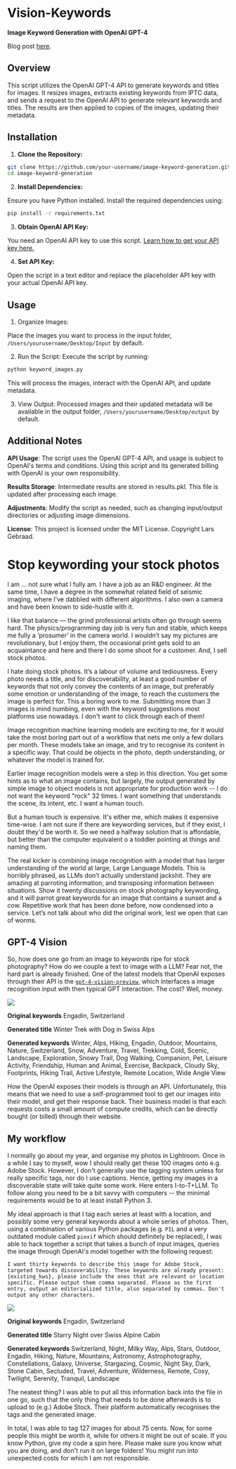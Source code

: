 # Vision-Keywords
__Image Keyword Generation with OpenAI GPT-4__

Blog post [here](https://larsgeb.github.io/2023/12/20/vision-keywords.html).

## Overview

This script utilizes the OpenAI GPT-4 API to generate keywords and titles for
images. It resizes images, extracts existing keywords from IPTC data, and sends
a request to the OpenAI API to generate relevant keywords and titles. The
results are then applied to copies of the images, updating their metadata.

## Installation

1. **Clone the Repository:**

```bash
git clone https://github.com/your-username/image-keyword-generation.git
cd image-keyword-generation
```

2. **Install Dependencies:**

Ensure you have Python installed. Install the required dependencies using:

```bash
pip install -r requirements.txt
```

3. **Obtain OpenAI API Key:**

You need an OpenAI API key to use this script. [Learn how to get your API key here.](https://platform.openai.com/docs/quickstart?context=python)

4. **Set API Key:**

Open the script in a text editor and replace the placeholder API key with your
actual OpenAI API key.

## Usage

1. Organize Images:

Place the images you want to process in the input folder,
`/Users/yourusername/Desktop/Input` by default.

2. Run the Script:
Execute the script by running:

```bash
python keyword_images.py
```

This will process the images, interact with the OpenAI API, and update metadata.

3. View Output:
Processed images and their updated metadata will be available in the output
folder, `/Users/yourusername/Desktop/output` by default.

## Additional Notes

**API Usage**: The script uses the OpenAI GPT-4 API, and usage is subject to
OpenAI's terms and conditions. Using this script and its generated billing with
OpenAI is your own responsibility.

**Results Storage**: Intermediate results are stored in results.pkl. This file is
updated after processing each image. 

**Adjustments**: Modify the script as needed, such as changing input/output
directories or adjusting image dimensions. 

**License**: This project is licensed under the MIT License. Copyright Lars
Gebraad.



# Stop keywording your stock photos

I am … not sure what I fully am. I have a job as an R&D engineer. At the same
time, I have a degree in the somewhat related field of seismic imaging, where
I’ve dabbled with different algorithms. I also own a camera and have been known
to side-hustle with it.

I like that balance — the grind professional artists often go through seems
hard. The physics/programming day job is very fun and stable, which keeps me
fully a ‘prosumer’ in the camera world. I wouldn’t say my pictures are
revolutionary, but I enjoy them, the occasional print gets sold to an
acquaintance and here and there I do some shoot for a customer. And, I sell
stock photos.

I hate doing stock photos. It’s a labour of volume and tediousness. Every photo
needs a title, and for discoverability, at least a good number of keywords that
not only convey the contents of an image, but preferably some emotion or
understanding of the image, to reach the customers the image is perfect for.
This a boring work to me. Submitting more than 3 images is mind numbing, even
with the keyword suggestions most platforms use nowadays. I don't want to click
through each of them!

Image recognition machine learning models are exciting to me, for it would take
the most boring part out of a workflow that nets me only a few dollars per
month. These models take an image, and try to recognise its content in a
specific way. That could be objects in the photo, depth understanding, or
whatever the model is trained for.

Earlier image recognition models were a step in this direction. You get some
hints as to what an image contains, but largely, the output generated by simple
image to object models is not appropriate for production work -- I do not want
the keyword "rock" 32 times. I want something that understands the scene, its
intent, etc. I want a human touch.

But a human touch is expensive. It's either me, which makes it expensive
time-wise. I am not sure if there are keywording services, but if they exist, I
doubt they'd be worth it. So we need a halfway solution that is affordable, but
better than the computer equivalent o a toddler pointing at things and naming
them.

The real kicker is combining image recognition with a model that has larger
understanding of the world at large, Large Language Models. This is horribly
phrased, as LLMs don’t actually understand jackshit. They are amazing at
parroting information, and transposing information between situations. Show it
twenty discussions on stock photography keywording, and it will parrot great
keywords for an image that contains a sunset and a cow. Repetitive work that has
been done before, now condensed into a service. Let’s not talk about who did the
original work, lest we open that can of worms.

## GPT-4 Vision

So, how does one go from an image to keywords ripe for stock photography? How do
we couple a text to image with a LLM? Fear not, the hard part is already
finished. One of the latest models that OpenAI exposes through their API is the
[`gpt-4-vision-preview`](https://platform.openai.com/docs/guides/vision), which
interfaces a image recognition input with then typical GPT interaction. The
cost? Well, money. 

![](IMG_9506.jpg)

  **Original keywords**
  Engadin, Switzerland

  **Generated title**
  Winter Trek with Dog in Swiss Alps

  **Generated keywords** Winter, Alps, Hiking, Engadin, Outdoor, Mountains,
  Nature, Switzerland, Snow, Adventure, Travel, Trekking, Cold, Scenic,
  Landscape, Exploration, Snowy Trail, Dog Walking, Companion, Pet, Leisure
  Activity, Friendship, Human and Animal, Exercise, Backpack, Cloudy Sky,
  Footprints, Hiking Trail, Active Lifestyle, Remote Location, Wide Angle View

How the OpenAI exposes their models is through an API. Unfortunately, this means
that we need to use a self-programmed tool to get our images into their model,
and get their response back. Their business model is that each requests costs a
small amount of compute credits, which can be directly bought (or billed)
through their website.

## My workflow

I normally go about my year, and organise my photos in Lightroom. Once in a
while I say to myself, wow I should really get these 100 images onto e.g. Adobe
Stock. However, I don't generally use the tagging system unless for really
specific tags, nor do I use captions. Hence, getting my images in a discoverable
state will take quite some work. Here enters I-to-T+LLM. To follow along you
need to be a bit savvy with computers -- the minimal requirements would be to at
least install Python 3. 

My ideal approach is that I tag each series at least with a location, and
possibly some very general keywords about a whole series of photos. Then, using
a combination of various Python packages (e.g. `PIL` and a very outdated module
called `piexif` which should definitely be replaced), I was able to hack
together a script that takes a bunch of input images, queries the image through
OpenAI's model together with the following request:

```
I want thirty keywords to describe this image for Adobe Stock, targeted towards discoverability. These keywords are already present: {existing_kws}, please include the ones that are relevant or location specific. Please output them comma separated. Please as the first entry, output an editorialized title, also separated by commas. Don't output any other characters.
```


![](_DSC5692.jpg)

  **Original keywords**
  Engadin, Switzerland

  **Generated title**
  Starry Night over Swiss Alpine Cabin

  **Generated keywords** Switzerland, Night, Milky Way, Alps, Stars, Outdoor,
  Engadin, Hiking, Nature, Mountains, Astronomy, Astrophotography,
  Constellations, Galaxy, Universe, Stargazing, Cosmic, Night Sky, Dark, Stone
  Cabin, Secluded, Travel, Adventure, Wilderness, Remote, Cosy, Twilight,
  Serenity, Tranquil, Landscape

The neatest thing? I was able to put all this information back into the file in
one go, such that the only thing that needs to be done afterwards is to upload
to (e.g.) Adobe Stock. Their platform automatically recognises the tags and the
generated image. 

In total, I was able to tag 127 images for about 75 cents. Now, for some people
this might be worth it, while for others it might be out of scale. If you know
Python, give my code a spin here. Please make sure you know what you are doing,
and don't run it on large folders! You might run into unexpected costs for which
I am not responsible.

